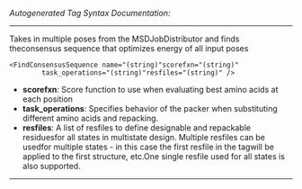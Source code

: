 _Autogenerated Tag Syntax Documentation:_

---
Takes in multiple poses from the MSDJobDistributor and finds theconsensus sequence that optimizes energy of all input poses

```
<FindConsensusSequence name="(string)"scorefxn="(string)"
        task_operations="(string)"resfiles="(string)" />
```

-   **scorefxn**: Score function to use when evaluating best amino acids at each position
-   **task_operations**: Specifies behavior of the packer when substituting different amino acids and repacking.
-   **resfiles**: A list of resfiles to define designable and repackable residuesfor all states in multistate design. Multiple resfiles can be usedfor multiple states - in this case the first resfile in the tagwill be applied to the first structure, etc.One single resfile used for all states is also supported.

---

